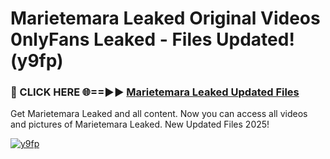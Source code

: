 # Marietemara Leaked Original Videos 0nlyFans Leaked - Files Updated! (y9fp)

<h3>🔴 CLICK HERE 🌐==►► <a href="https://tinyurl.com/ehrbuxhb" rel="nofollow">Marietemara Leaked Updated Files</a></h3>

Get Marietemara Leaked and all content. Now you can access all videos and pictures of Marietemara Leaked. New Updated Files 2025!

[![y9fp](https://i.imgur.com/lVYEuWS.gif)](https://tinyurl.com/ehrbuxhb)
